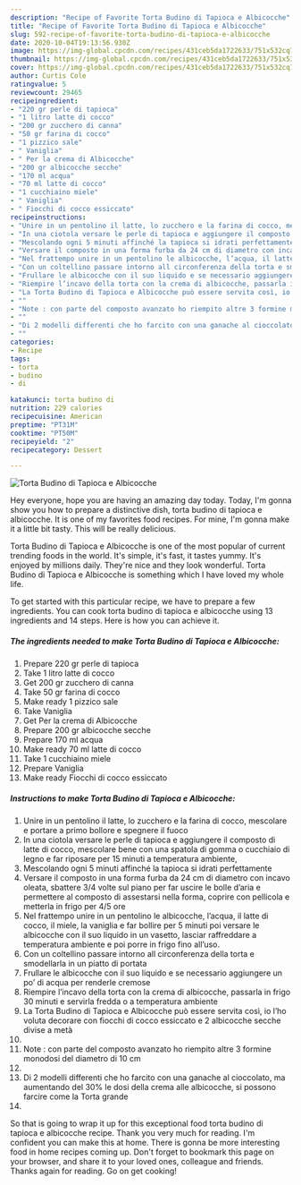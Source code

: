 ```yaml
---
description: "Recipe of Favorite Torta Budino di Tapioca e Albicocche"
title: "Recipe of Favorite Torta Budino di Tapioca e Albicocche"
slug: 592-recipe-of-favorite-torta-budino-di-tapioca-e-albicocche
date: 2020-10-04T19:13:56.930Z
image: https://img-global.cpcdn.com/recipes/431ceb5da1722633/751x532cq70/torta-budino-di-tapioca-e-albicocche-recipe-main-photo.jpg
thumbnail: https://img-global.cpcdn.com/recipes/431ceb5da1722633/751x532cq70/torta-budino-di-tapioca-e-albicocche-recipe-main-photo.jpg
cover: https://img-global.cpcdn.com/recipes/431ceb5da1722633/751x532cq70/torta-budino-di-tapioca-e-albicocche-recipe-main-photo.jpg
author: Curtis Cole
ratingvalue: 5
reviewcount: 29465
recipeingredient:
- "220 gr perle di tapioca"
- "1 litro latte di cocco"
- "200 gr zucchero di canna"
- "50 gr farina di cocco"
- "1 pizzico sale"
- " Vaniglia"
- " Per la crema di Albicocche"
- "200 gr albicocche secche"
- "170 ml acqua"
- "70 ml latte di cocco"
- "1 cucchiaino miele"
- " Vaniglia"
- " Fiocchi di cocco essiccato"
recipeinstructions:
- "Unire in un pentolino il latte, lo zucchero e la farina di cocco, mescolare e portare a primo bollore e spegnere il fuoco"
- "In una ciotola versare le perle di tapioca e aggiungere il composto di latte di cocco, mescolare bene con una spatola di gomma o cucchiaio di legno e far riposare per 15 minuti a temperatura ambiente,"
- "Mescolando ogni 5 minuti affinché la tapioca si idrati perfettamente"
- "Versare il composto in una forma furba da 24 cm di diametro con incavo oleata, sbattere 3/4 volte sul piano per far uscire le bolle d’aria e permettere al composto di assestarsi nella forma, coprire con pellicola e metterla in frigo per 4/5 ore"
- "Nel frattempo unire in un pentolino le albicocche, l’acqua, il latte di cocco, il miele, la vaniglia e far bollire per 5 minuti poi versare le albicocche con il suo liquido in un vasetto, lasciar raffreddare a temperatura ambiente e poi porre in frigo fino all’uso."
- "Con un coltellino passare intorno all circonferenza della torta e smodellarla in un piatto di portata"
- "Frullare le albicocche con il suo liquido e se necessario aggiungere un po’ di acqua per renderle cremose"
- "Riempire l’incavo della torta con la crema di albicocche, passarla in frigo 30 minuti e servirla fredda o a temperatura ambiente"
- "La Torta Budino di Tapioca e Albicocche può essere servita così, io l’ho voluta decorare con fiocchi di cocco essiccato e 2 albicocche secche divise a metà"
- ""
- "Note : con parte del composto avanzato ho riempito altre 3 formine monodosi del diametro di 10 cm"
- ""
- "Di 2 modelli differenti che ho farcito con una ganache al cioccolato, ma aumentando del 30% le dosi della crema alle albicocche, si possono farcire come la Torta grande"
- ""
categories:
- Recipe
tags:
- torta
- budino
- di

katakunci: torta budino di 
nutrition: 229 calories
recipecuisine: American
preptime: "PT31M"
cooktime: "PT50M"
recipeyield: "2"
recipecategory: Dessert

---
```



![Torta Budino di Tapioca e Albicocche](https://img-global.cpcdn.com/recipes/431ceb5da1722633/751x532cq70/torta-budino-di-tapioca-e-albicocche-recipe-main-photo.jpg)

Hey everyone, hope you are having an amazing day today. Today, I'm gonna show you how to prepare a distinctive dish, torta budino di tapioca e albicocche. It is one of my favorites food recipes. For mine, I'm gonna make it a little bit tasty. This will be really delicious.

Torta Budino di Tapioca e Albicocche is one of the most popular of current trending foods in the world. It's simple, it's fast, it tastes yummy. It's enjoyed by millions daily. They're nice and they look wonderful. Torta Budino di Tapioca e Albicocche is something which I have loved my whole life.




To get started with this particular recipe, we have to prepare a few ingredients. You can cook torta budino di tapioca e albicocche using 13 ingredients and 14 steps. Here is how you can achieve it.

<!--inarticleads1-->

##### The ingredients needed to make Torta Budino di Tapioca e Albicocche:

1. Prepare 220 gr perle di tapioca
1. Take 1 litro latte di cocco
1. Get 200 gr zucchero di canna
1. Take 50 gr farina di cocco
1. Make ready 1 pizzico sale
1. Take  Vaniglia
1. Get  Per la crema di Albicocche
1. Prepare 200 gr albicocche secche
1. Prepare 170 ml acqua
1. Make ready 70 ml latte di cocco
1. Take 1 cucchiaino miele
1. Prepare  Vaniglia
1. Make ready  Fiocchi di cocco essiccato




<!--inarticleads2-->

##### Instructions to make Torta Budino di Tapioca e Albicocche:

1. Unire in un pentolino il latte, lo zucchero e la farina di cocco, mescolare e portare a primo bollore e spegnere il fuoco
1. In una ciotola versare le perle di tapioca e aggiungere il composto di latte di cocco, mescolare bene con una spatola di gomma o cucchiaio di legno e far riposare per 15 minuti a temperatura ambiente,
1. Mescolando ogni 5 minuti affinché la tapioca si idrati perfettamente
1. Versare il composto in una forma furba da 24 cm di diametro con incavo oleata, sbattere 3/4 volte sul piano per far uscire le bolle d’aria e permettere al composto di assestarsi nella forma, coprire con pellicola e metterla in frigo per 4/5 ore
1. Nel frattempo unire in un pentolino le albicocche, l’acqua, il latte di cocco, il miele, la vaniglia e far bollire per 5 minuti poi versare le albicocche con il suo liquido in un vasetto, lasciar raffreddare a temperatura ambiente e poi porre in frigo fino all’uso.
1. Con un coltellino passare intorno all circonferenza della torta e smodellarla in un piatto di portata
1. Frullare le albicocche con il suo liquido e se necessario aggiungere un po’ di acqua per renderle cremose
1. Riempire l’incavo della torta con la crema di albicocche, passarla in frigo 30 minuti e servirla fredda o a temperatura ambiente
1. La Torta Budino di Tapioca e Albicocche può essere servita così, io l’ho voluta decorare con fiocchi di cocco essiccato e 2 albicocche secche divise a metà
1. 
1. Note : con parte del composto avanzato ho riempito altre 3 formine monodosi del diametro di 10 cm
1. 
1. Di 2 modelli differenti che ho farcito con una ganache al cioccolato, ma aumentando del 30% le dosi della crema alle albicocche, si possono farcire come la Torta grande
1. 




So that is going to wrap it up for this exceptional food torta budino di tapioca e albicocche recipe. Thank you very much for reading. I'm confident you can make this at home. There is gonna be more interesting food in home recipes coming up. Don't forget to bookmark this page on your browser, and share it to your loved ones, colleague and friends. Thanks again for reading. Go on get cooking!
